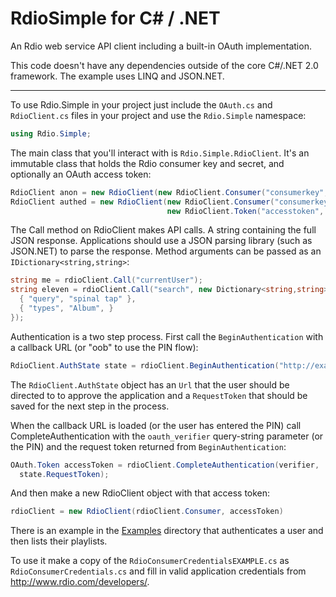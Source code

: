 RdioSimple for C# / .NET
========================

An Rdio web service API client including a built-in OAuth implementation.

This code doesn't have any dependencies outside of the core C#/.NET 2.0 
framework. The example uses LINQ and JSON.NET.

---

To use Rdio.Simple in your project just include the `OAuth.cs` and 
`RdioClient.cs` files in your project and use the `Rdio.Simple` namespace:
```c#
using Rdio.Simple;
```

The main class that you'll interact with is `Rdio.Simple.RdioClient`. It's an 
immutable class that holds the Rdio consumer key and secret, and optionally
an OAuth access token:
```c#
RdioClient anon = new RdioClient(new RdioClient.Consumer("consumerkey", "consumersecret"));
RdioClient authed = new RdioClient(new RdioClient.Consumer("consumerkey", "consumersecret"),
                                   new RdioClient.Token("accesstoken", "accesstokensecret"));
```

The Call method on RdioClient makes API calls. A string containing the full
JSON response. Applications should use a JSON parsing library (such as
JSON.NET) to parse the response. Method arguments can be passed as an
`IDictionary<string,string>`:
```c#
string me = rdioClient.Call("currentUser");
string eleven = rdioClient.Call("search", new Dictionary<string,string> {
  { "query", "spinal tap" },
  { "types", "Album", }
});
```

Authentication is a two step process. First call the `BeginAuthentication` with
a callback URL (or "oob" to use the PIN flow):
```c#
RdioClient.AuthState state = rdioClient.BeginAuthentication("http://example.com/callback");
```

The `RdioClient.AuthState` object has an `Url` that the user should be directed
to to approve the application and a `RequestToken` that should be saved for the
next step in the process.

When the callback URL is loaded (or the user has entered the PIN) call
CompleteAuthentication with the `oauth_verifier` query-string parameter (or
the PIN) and the request token returned from `BeginAuthentication`:
```c#
OAuth.Token accessToken = rdioClient.CompleteAuthentication(verifier,
  state.RequestToken);
```
And then make a new RdioClient object with that access token:
```c#
rdioClient = new RdioClient(rdioClient.Consumer, accessToken)
```

There is an example in the [Examples](https://github.com/rdio/rdio-simple/tree/master/c-sharp/Examples)
directory that authenticates a user and then lists their playlists.

To use it make a copy of the `RdioConsumerCredentialsEXAMPLE.cs` as
`RdioConsumerCredentials.cs` and fill in valid application
credentials from http://www.rdio.com/developers/.
